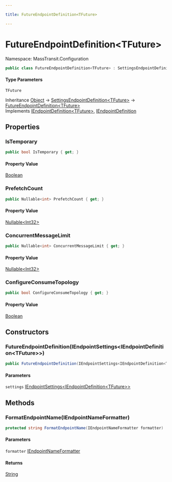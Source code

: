 ```yaml
---

title: FutureEndpointDefinition<TFuture>

---
```


# FutureEndpointDefinition\<TFuture\>

Namespace: MassTransit.Configuration

```csharp
public class FutureEndpointDefinition<TFuture> : SettingsEndpointDefinition<TFuture>, IEndpointDefinition<TFuture>, IEndpointDefinition
```

#### Type Parameters

`TFuture`<br/>

Inheritance [Object](https://learn.microsoft.com/en-us/dotnet/api/system.object) → [SettingsEndpointDefinition\<TFuture\>](../masstransit-configuration/settingsendpointdefinition-1) → [FutureEndpointDefinition\<TFuture\>](../masstransit-configuration/futureendpointdefinition-1)<br/>
Implements [IEndpointDefinition\<TFuture\>](../masstransit/iendpointdefinition-1), [IEndpointDefinition](../masstransit/iendpointdefinition)

## Properties

### **IsTemporary**

```csharp
public bool IsTemporary { get; }
```

#### Property Value

[Boolean](https://learn.microsoft.com/en-us/dotnet/api/system.boolean)<br/>

### **PrefetchCount**

```csharp
public Nullable<int> PrefetchCount { get; }
```

#### Property Value

[Nullable\<Int32\>](https://learn.microsoft.com/en-us/dotnet/api/system.nullable-1)<br/>

### **ConcurrentMessageLimit**

```csharp
public Nullable<int> ConcurrentMessageLimit { get; }
```

#### Property Value

[Nullable\<Int32\>](https://learn.microsoft.com/en-us/dotnet/api/system.nullable-1)<br/>

### **ConfigureConsumeTopology**

```csharp
public bool ConfigureConsumeTopology { get; }
```

#### Property Value

[Boolean](https://learn.microsoft.com/en-us/dotnet/api/system.boolean)<br/>

## Constructors

### **FutureEndpointDefinition(IEndpointSettings\<IEndpointDefinition\<TFuture\>\>)**

```csharp
public FutureEndpointDefinition(IEndpointSettings<IEndpointDefinition<TFuture>> settings)
```

#### Parameters

`settings` [IEndpointSettings\<IEndpointDefinition\<TFuture\>\>](../masstransit/iendpointsettings-1)<br/>

## Methods

### **FormatEndpointName(IEndpointNameFormatter)**

```csharp
protected string FormatEndpointName(IEndpointNameFormatter formatter)
```

#### Parameters

`formatter` [IEndpointNameFormatter](../masstransit/iendpointnameformatter)<br/>

#### Returns

[String](https://learn.microsoft.com/en-us/dotnet/api/system.string)<br/>
